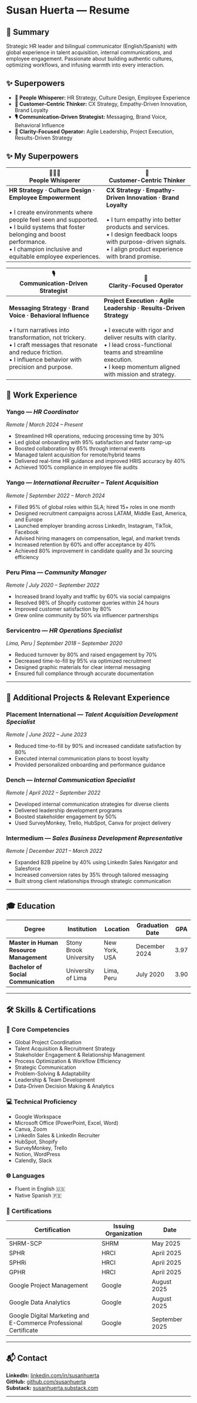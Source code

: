 # Susan Huerta — Resume

## 🧠 Summary
Strategic HR leader and bilingual communicator (English/Spanish) with global experience in talent acquisition, internal communications, and employee engagement. Passionate about building authentic cultures, optimizing workflows, and infusing warmth into every interaction.

## ✨ Superpowers  
- **🧭 People Whisperer:** HR Strategy, Culture Design, Employee Experience  
- **🧠 Customer-Centric Thinker:** CX Strategy, Empathy-Driven Innovation, Brand Loyalty  
- **🎙 Communication-Driven Strategist:** Messaging, Brand Voice, Behavioral Influence  
- **🧩 Clarity-Focused Operator:** Agile Leadership, Project Execution, Results-Driven Strategy

## ✨ My Superpowers

|        <div align="center">🧑‍🤝‍🧑<br>**People Whisperer**</div>        |  <div align="center">💼<br>**Customer-Centric Thinker**</div>  |
|--------------------------------------------------------------------|----------------------------------------------------------------|
| **HR Strategy · Culture Design · Employee Empowerment**<br><br>• I create environments where people feel seen and supported.<br>• I build systems that foster belonging and boost performance.<br>• I champion inclusive and equitable employee experiences. | **CX Strategy · Empathy-Driven Innovation · Brand Loyalty**<br><br>• I turn empathy into better products and services.<br>• I design feedback loops with purpose-driven signals.<br>• I align product experience with brand promise. |

| <div align="center">🎙<br>**Communication-Driven Strategist**</div> |  <div align="center">🧩<br>**Clarity-Focused Operator**</div>  |
|---------------------------------------------------------------------|----------------------------------------------------------------|
| **Messaging Strategy · Brand Voice · Behavioral Influence**<br><br>• I turn narratives into transformation, not trickery.<br>• I craft messages that resonate and reduce friction.<br>• I influence behavior with precision and purpose. | **Project Execution · Agile Leadership · Results-Driven Strategy**<br><br>• I execute with rigor and deliver results with clarity.<br>• I lead cross-functional teams and streamline execution.<br>• I keep momentum aligned with mission and strategy. |

## 💼 Work Experience

### **Yango** — *HR Coordinator*  
_Remote | March 2024 – Present_  
- Streamlined HR operations, reducing processing time by 30%  
- Led global onboarding with 95% satisfaction and faster ramp-up  
- Boosted collaboration by 65% through internal events  
- Managed talent acquisition for remote/hybrid teams  
- Delivered real-time HR guidance and improved HRIS accuracy by 40%  
- Achieved 100% compliance in employee file audits  

### **Yango** — *International Recruiter – Talent Acquisition*  
_Remote | September 2022 – March 2024_  
- Filled 95% of global roles within SLA; hired 15+ roles in one month  
- Designed recruitment campaigns across LATAM, Middle East, America, and Europe  
- Launched employer branding across LinkedIn, Instagram, TikTok, Facebook  
- Advised hiring managers on compensation, legal, and market trends  
- Increased retention by 60% and offer acceptance by 40%  
- Achieved 80% improvement in candidate quality and 3x sourcing efficiency  

### **Peru Pima** — *Community Manager*  
_Remote | July 2020 – September 2022_  
- Increased brand loyalty and traffic by 60% via social campaigns  
- Resolved 98% of Shopify customer queries within 24 hours  
- Improved customer satisfaction by 80%  
- Grew online community by 50% via influencer partnerships  

### **Servicentro** — *HR Operations Specialist*  
_Lima, Peru | September 2018 – September 2020_  
- Reduced turnover by 80% and raised engagement by 70%  
- Decreased time-to-fill by 95% via optimized recruitment  
- Designed graphic materials for clear internal messaging  
- Ensured full compliance through accurate documentation  

---

## 🧩 Additional Projects & Relevant Experience

### **Placement International** — *Talent Acquisition Development Specialist*  
_Remote | June 2022 – June 2023_  
- Reduced time-to-fill by 90% and increased candidate satisfaction by 80%  
- Executed internal communication plans to boost loyalty  
- Provided personalized onboarding and performance guidance  

### **Dench** — *Internal Communication Specialist*  
_Remote | April 2022 – September 2022_  
- Developed internal communication strategies for diverse clients  
- Delivered leadership development programs  
- Boosted stakeholder engagement by 50%  
- Used SurveyMonkey, Trello, HubSpot, Canva for project delivery  

### **Intermedium** — *Sales Business Development Representative*  
_Remote | December 2021 – March 2022_  
- Expanded B2B pipeline by 40% using LinkedIn Sales Navigator and Salesforce  
- Increased conversion rates by 35% through tailored messaging  
- Built strong client relationships through strategic communication  

---

## 🎓 Education

| Degree | Institution | Location | Graduation Date | GPA |
|--------|-------------|----------|------------------|-----|
| **Master in Human Resource Management** | Stony Brook University | New York, USA | December 2024 | 3.97 |
| **Bachelor of Social Communication** | University of Lima | Lima, Peru | July 2020 | 3.90 |

---

## 🛠️ Skills & Certifications

### 🔹 Core Competencies
- Global Project Coordination  
- Talent Acquisition & Recruitment Strategy  
- Stakeholder Engagement & Relationship Management  
- Process Optimization & Workflow Efficiency  
- Strategic Communication  
- Problem-Solving & Adaptability  
- Leadership & Team Development  
- Data-Driven Decision Making & Analytics  

### 💻 Technical Proficiency
- Google Workspace  
- Microsoft Office (PowerPoint, Excel, Word)  
- Canva, Zoom  
- LinkedIn Sales & LinkedIn Recruiter  
- HubSpot, Shopify  
- SurveyMonkey, Trello  
- Notion, WordPress  
- Calendly, Slack

### 🌐 Languages
- Fluent in English 🇺🇸  
- Native Spanish 🇵🇪  

### 📜 Certifications
| Certification | Issuing Organization | Date |
|---------------|----------------------|------|
| SHRM-SCP | SHRM | May 2025 |
| SPHR | HRCI | April 2025 |
| SPHRi | HRCI | April 2025 |
| GPHR | HRCI | April 2025 |
| Google Project Management | Google | August 2025 |
| Google Data Analytics | Google | August 2025 |
| Google Digital Marketing and E-Commerce Professional Certificate| Google | September 2025 |

---

## 📬 Contact

**LinkedIn:** [linkedin.com/in/susanhuerta](#)  
**GitHub:** [github.com/susanhuerta](#)  
**Substack:** [susanhuerta.substack.com](#)

---

